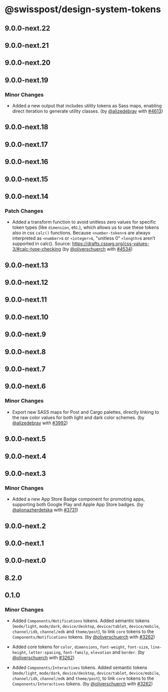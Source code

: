 # @swisspost/design-system-tokens

## 9.0.0-next.22

## 9.0.0-next.21

## 9.0.0-next.20

## 9.0.0-next.19

### Minor Changes

- Added a new output that includes utility tokens as Sass maps, enabling direct iteration to generate utility classes. (by [@alizedebray](https://github.com/alizedebray) with [#4613](https://github.com/swisspost/design-system/pull/4613))

## 9.0.0-next.18

## 9.0.0-next.17

## 9.0.0-next.16

## 9.0.0-next.15

## 9.0.0-next.14

### Patch Changes

- Added a transform function to avoid unitless zero values for specific token types (like `dimension`, etc.), which allows us to use these tokens also in css `calc()` functions. Because `<number-token>`s are always interpreted as `<number>`s or `<integer>`s, "unitless 0" `<length>`s aren’t supported in calc().
  Source: https://drafts.csswg.org/css-values-3/#calc-type-checking (by [@oliverschuerch](https://github.com/oliverschuerch) with [#4534](https://github.com/swisspost/design-system/pull/4534))

## 9.0.0-next.13

## 9.0.0-next.12

## 9.0.0-next.11

## 9.0.0-next.10

## 9.0.0-next.9

## 9.0.0-next.8

## 9.0.0-next.7

## 9.0.0-next.6

### Minor Changes

- Export new SASS maps for Post and Cargo palettes, directly linking to the raw color values for both light and dark color schemes. (by [@alizedebray](https://github.com/alizedebray) with [#3992](https://github.com/swisspost/design-system/pull/3992))

## 9.0.0-next.5

## 9.0.0-next.4

## 9.0.0-next.3

### Minor Changes

- Added a new App Store Badge component for promoting apps, supporting both Google Play and Apple App Store badges. (by [@alionazherdetska](https://github.com/alionazherdetska) with [#3731](https://github.com/swisspost/design-system/pull/3731))

## 9.0.0-next.2

## 9.0.0-next.1

## 9.0.0-next.0

## 8.2.0

## 0.1.0

### Minor Changes

- Added `Components/Notifications` tokens. Added semantic tokens (`mode/light`, `mode/dark`, `device/desktop`, `device/tablet`, `device/mobile`, `channel/idk`, `channel/edk` and `theme/post`), to link `core` tokens to the `Components/Notifications` tokens. (by [@oliverschuerch](https://github.com/oliverschuerch) with [#3262](https://github.com/swisspost/design-system/pull/3262))

- Added core tokens for `color`, `dimensions`, `font-weight`, `font-size`, `line-height`, `letter-spacing`, `font-family`, `elevation` and `border`. (by [@oliverschuerch](https://github.com/oliverschuerch) with [#3262](https://github.com/swisspost/design-system/pull/3262))

- Added `Components/Interactives` tokens. Added semantic tokens (`mode/light`, `mode/dark`, `device/desktop`, `device/tablet`, `device/mobile`, `channel/idk`, `channel/edk` and `theme/post`), to link `core` tokens to the `Components/Interactives` tokens. (by [@oliverschuerch](https://github.com/oliverschuerch) with [#3262](https://github.com/swisspost/design-system/pull/3262))
